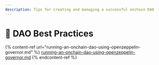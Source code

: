 ```yaml
---
description: Tips for creating and managing a successful onchain DAO
---
```


# 🎉 DAO Best Practices

{% content-ref url="running-an-onchain-dao-using-openzeppelin-governor.md" %}
[running-an-onchain-dao-using-openzeppelin-governor.md](running-an-onchain-dao-using-openzeppelin-governor.md)
{% endcontent-ref %}
